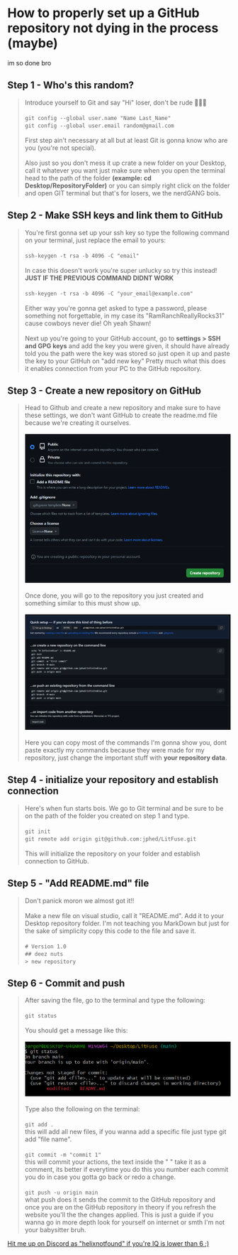 # How to properly set up a GitHub repository **not dying in the process** (maybe)
im so done bro
## Step 1 - Who's this random?
> Introduce yourself to Git and say "Hi" loser, don't be rude 🔔🔔🔔<br><br>
> `git config --global user.name "Name Last_Name"`<br>
> `git config --global user.email random@gmail.com`<br><br>
> First step ain't necessary at all but at least Git is gonna know who are you (you're not special).<br><br>
> Also just so you don't mess it up crate a new folder on your Desktop, call it whatever you want just make sure when you open the terminal head to the path of the folder **(example: cd Desktop/RepositoryFolder)** or you can simply right click on the folder and open GIT terminal but that's for losers, we the nerdGANG bois.


## Step 2 - Make SSH keys and link them to GitHub
> You're first gonna set up your ssh key so type the following command on your terminal, just replace the email to yours:<br><br>
> `ssh-keygen -t rsa -b 4096 -C "email"`<br><br>
> In case this doesn't work you're super unlucky so try this instead! **JUST IF THE PREVIOUS COMMAND DIDNT WORK**<br><br>
> `ssh-keygen -t rsa -b 4096 -C "your_email@example.com"`<br><br>
> Either way you're gonna get asked to type a password, please something not forgettable, in my case its "RamRanchReallyRocks31" cause cowboys never die! Oh yeah Shawn!<br><br>
> Next up you're going to your GitHub account, go to **settings > SSH and GPG keys** and add the key you were given, it should have already told you the path were the key was stored so just open it up and paste the key to your GitHuh on "add new key" Pretty much what this does it enables connection from your PC to the GitHub repository.

## Step 3 - Create a new repository on GitHub
> Head to Github and create a new repository and make sure to have these settings, we don't want GitHub to create the readme.md file because we're creating it ourselves.<br><br>
> ![repSettings](repSettings.PNG) <br><br>
> Once done, you will go to the repository you just created and something similar to this must show up. <br><br>
> ![repCommands](repCommands.PNG)<br><br>
> Here you can copy most of the commands I'm gonna show you, dont paste exactly my commands because they were made for my repository, just change the important stuff with **your repository data**.


## Step 4 - initialize your repository and establish connection
> Here's when fun starts bois. We go to Git terminal and be sure to be on the path of the folder you created on step 1 and type. <br><br>
> `git init`<br>
> `git remote add origin git@github.com:jphed/LitFuse.git`<br><br>
> This will initialize the repository on your folder and establish connection to GitHub.


## Step 5 - "Add README.md" file
> Don't panick moron we almost got it!!<br><br>
> Make a new file on visual studio, call it "README.md". Add it to your Desktop repository folder. I'm not teaching you MarkDown but just for the sake of simplicity copy this code to the file and save it.<br><br>
> `# Version 1.0`<br>
> `## deez nuts`<br>
> `> new repository`

## Step 6 - Commit and push
> After saving the file, go to the terminal and type the following:<br><br>
> `git status`<br><br>
> You should get a message like this:<br><br>
> ![repGitStatus](repGitStatus.PNG)<br><br>
> Type also the following on the terminal:<br><br>
> `git add .`<br>
> this will add all new files, if you wanna add a specific file just type git add "file name".<br><br>
> `git commit -m "commit 1"`<br>
> this will commit your actions, the text inside the " " take it as a comment, its better if everytime you do this you number each commit you do in case you gotta go back or redo a change.<br><br>
> `git push -u origin main`<br>
> what push does it sends the commit to the GitHub repository and once you are on the GitHub repository in theory if you refresh the website you'll the the changes applied. This is just a guide if you wanna go in more depth look for yourself on internet or smth I'm not your babysitter bruh.











[Hit me up on Discord as "helixnotfound" if you're IQ is lower than 6 ;)](https://www.youtube.com/watch?v=dQw4w9WgXcQ)
